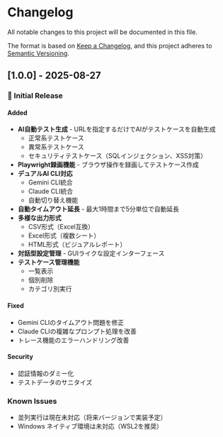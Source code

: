 # Changelog

All notable changes to this project will be documented in this file.

The format is based on [Keep a Changelog](https://keepachangelog.com/en/1.0.0/),
and this project adheres to [Semantic Versioning](https://semver.org/spec/v2.0.0.html).

## [1.0.0] - 2025-08-27

### 🎉 Initial Release

#### Added
- **AI自動テスト生成** - URLを指定するだけでAIがテストケースを自動生成
  - 正常系テストケース
  - 異常系テストケース
  - セキュリティテストケース（SQLインジェクション、XSS対策）
- **Playwright録画機能** - ブラウザ操作を録画してテストケース作成
- **デュアルAI CLI対応** 
  - Gemini CLI統合
  - Claude CLI統合
  - 自動切り替え機能
- **自動タイムアウト延長** - 最大1時間まで5分単位で自動延長
- **多様な出力形式**
  - CSV形式（Excel互換）
  - Excel形式（複数シート）
  - HTML形式（ビジュアルレポート）
- **対話型設定管理** - GUIライクな設定インターフェース
- **テストケース管理機能**
  - 一覧表示
  - 個別削除
  - カテゴリ別実行

#### Fixed
- Gemini CLIのタイムアウト問題を修正
- Claude CLIの複雑なプロンプト処理を改善
- トレース機能のエラーハンドリング改善

#### Security
- 認証情報のダミー化
- テストデータのサニタイズ

### Known Issues
- 並列実行は現在未対応（将来バージョンで実装予定）
- Windows ネイティブ環境は未対応（WSL2を推奨）